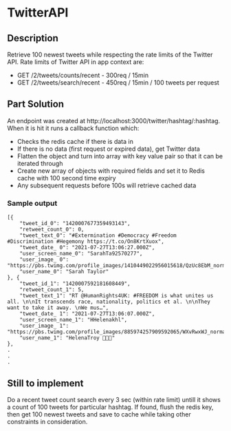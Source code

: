 # TwitterAPI

## Description

Retrieve 100 newest tweets while respecting the rate limits of the Twitter API.
Rate limits of Twitter API in app context are:

- GET /2/tweets/counts/recent - 300req / 15min
- GET /2/tweets/search/recent - 450req / 15min / 100 tweets per request

## Part Solution

An endpoint was created at http://localhost:3000/twitter/hashtag/:hashtag. When it is hit it runs a callback function which:

- Checks the redis cache if there is data in
- If there is no data (first request or expired data), get Twitter data
- Flatten the object and turn into array with key value pair so that it can be iterated through
- Create new array of objects with required fields and set it to Redis cache with 100 second time expiry
- Any subsequent requests before 100s will retrieve cached data

### Sample output

    [{
        "tweet_id_0": "1420007677359493143",
        "retweet_count_0": 0,
        "tweet_text_0": "#Extermination #Democracy #Freedom #Discrimination #Hegemony https://t.co/On8KrtXuox",
        "tweet_date_ 0": "2021-07-27T13:06:27.000Z",
        "user_screen_name_0": "SarahTa92570277",
        "user_image_ 0": "https://pbs.twimg.com/profile_images/1410449022956015618/QzUc8EbM_normal.jpg",
        "user_name_0": "Sarah Taylor"
    }, {
        "tweet_id_1": "1420007592181608449",
        "retweet_count_1": 5,
        "tweet_text_1": "RT @HumanRights4UK: #FREEDOM is what unites us all. \n\nIt transcends race, nationality, politics et al. \n\nThey want to take it away. \nWe mus…",
        "tweet_date_ 1": "2021-07-27T13:06:07.000Z",
        "user_screen_name_1": "HHelenakhl",
        "user_image_ 1": "https://pbs.twimg.com/profile_images/885974257909592065/WXvRwxWJ_normal.jpg",
        "user_name_1": "HelenaTroy 🌸🇫🇷"
    },
    .
    .
    .

## Still to implement

Do a recent tweet count search every 3 sec (within rate limit) untill it shows a count of 100 tweets for particular hashtag. If found, flush the redis key, then get 100 newest tweets and save to cache while taking other constraints in consideration.
